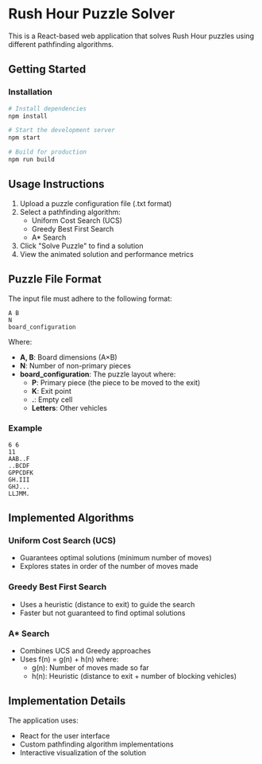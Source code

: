 # Rush Hour Puzzle Solver

This is a React-based web application that solves Rush Hour puzzles using different pathfinding algorithms.

## Getting Started

### Installation

```bash
# Install dependencies
npm install

# Start the development server
npm start

# Build for production
npm run build
```

## Usage Instructions

1. Upload a puzzle configuration file (.txt format)
2. Select a pathfinding algorithm:
   - Uniform Cost Search (UCS)
   - Greedy Best First Search
   - A* Search
3. Click "Solve Puzzle" to find a solution
4. View the animated solution and performance metrics

## Puzzle File Format

The input file must adhere to the following format:

```
A B
N
board_configuration
```

Where:
- **A, B**: Board dimensions (A×B)
- **N**: Number of non-primary pieces
- **board_configuration**: The puzzle layout where:
  - **P**: Primary piece (the piece to be moved to the exit)
  - **K**: Exit point
  - **.**: Empty cell
  - **Letters**: Other vehicles

### Example

```
6 6
11
AAB..F
..BCDF
GPPCDFK
GH.III
GHJ...
LLJMM.
```

## Implemented Algorithms

### Uniform Cost Search (UCS)
- Guarantees optimal solutions (minimum number of moves)
- Explores states in order of the number of moves made

### Greedy Best First Search
- Uses a heuristic (distance to exit) to guide the search
- Faster but not guaranteed to find optimal solutions

### A* Search
- Combines UCS and Greedy approaches
- Uses f(n) = g(n) + h(n) where:
  - g(n): Number of moves made so far
  - h(n): Heuristic (distance to exit + number of blocking vehicles)

## Implementation Details

The application uses:
- React for the user interface
- Custom pathfinding algorithm implementations
- Interactive visualization of the solution
